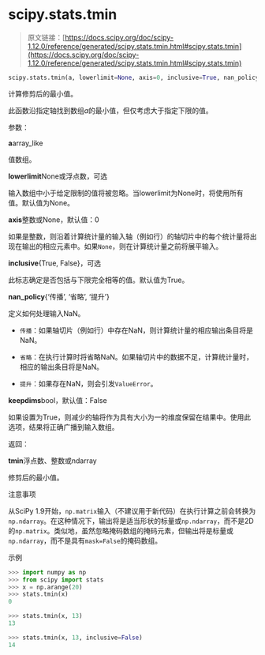 # scipy.stats.tmin

> 原文链接：[https://docs.scipy.org/doc/scipy-1.12.0/reference/generated/scipy.stats.tmin.html#scipy.stats.tmin](https://docs.scipy.org/doc/scipy-1.12.0/reference/generated/scipy.stats.tmin.html#scipy.stats.tmin)

```py
scipy.stats.tmin(a, lowerlimit=None, axis=0, inclusive=True, nan_policy='propagate', *, keepdims=False)
```

计算修剪后的最小值。

此函数沿指定轴找到数组*a*的最小值，但仅考虑大于指定下限的值。

参数：

**a**array_like

值数组。

**lowerlimit**None或浮点数，可选

输入数组中小于给定限制的值将被忽略。当lowerlimit为None时，将使用所有值。默认值为None。

**axis**整数或None，默认值：0

如果是整数，则沿着计算统计量的输入轴（例如行）的轴切片中的每个统计量将出现在输出的相应元素中。如果`None`，则在计算统计量之前将展平输入。

**inclusive**{True, False}，可选

此标志确定是否包括与下限完全相等的值。默认值为True。

**nan_policy**{‘传播’, ‘省略’, ‘提升’}

定义如何处理输入NaN。

+   `传播`：如果轴切片（例如行）中存在NaN，则计算统计量的相应输出条目将是NaN。

+   `省略`：在执行计算时将省略NaN。如果轴切片中的数据不足，计算统计量时，相应的输出条目将是NaN。

+   `提升`：如果存在NaN，则会引发`ValueError`。

**keepdims**bool，默认值：False

如果设置为True，则减少的轴将作为具有大小为一的维度保留在结果中。使用此选项，结果将正确广播到输入数组。

返回：

**tmin**浮点数、整数或ndarray

修剪后的最小值。

注意事项

从SciPy 1.9开始，`np.matrix`输入（不建议用于新代码）在执行计算之前会转换为`np.ndarray`。在这种情况下，输出将是适当形状的标量或`np.ndarray`，而不是2D的`np.matrix`。类似地，虽然忽略掩码数组的掩码元素，但输出将是标量或`np.ndarray`，而不是具有`mask=False`的掩码数组。

示例

```py
>>> import numpy as np
>>> from scipy import stats
>>> x = np.arange(20)
>>> stats.tmin(x)
0 
```

```py
>>> stats.tmin(x, 13)
13 
```

```py
>>> stats.tmin(x, 13, inclusive=False)
14 
```

